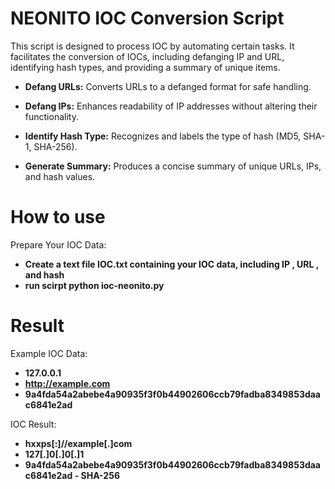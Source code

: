 # NEONITO IOC Conversion Script

This script is designed to process IOC by automating certain tasks. It facilitates the conversion of IOCs, including defanging IP and URL, identifying hash types, and providing a summary of unique items.

- **Defang URLs:** Converts URLs to a defanged format for safe handling.

- **Defang IPs:** Enhances readability of IP addresses without altering their functionality.

- **Identify Hash Type:** Recognizes and labels the type of hash (MD5, SHA-1, SHA-256).

- **Generate Summary:** Produces a concise summary of unique URLs, IPs, and hash values.

# How to use 

Prepare Your IOC Data:

- **Create a text file IOC.txt containing your IOC data, including IP , URL , and hash**
- **run scirpt python ioc-neonito.py**

# Result 

Example IOC Data:
- **127.0.0.1**
- **http://example.com**
- **9a4fda54a2abebe4a90935f3f0b44902606ccb79fadba8349853daac6841e2ad**

IOC Result:
- **hxxps[:]//example[.]com**
- **127[.]0[.]0[.]1**
- **9a4fda54a2abebe4a90935f3f0b44902606ccb79fadba8349853daac6841e2ad - SHA-256**

